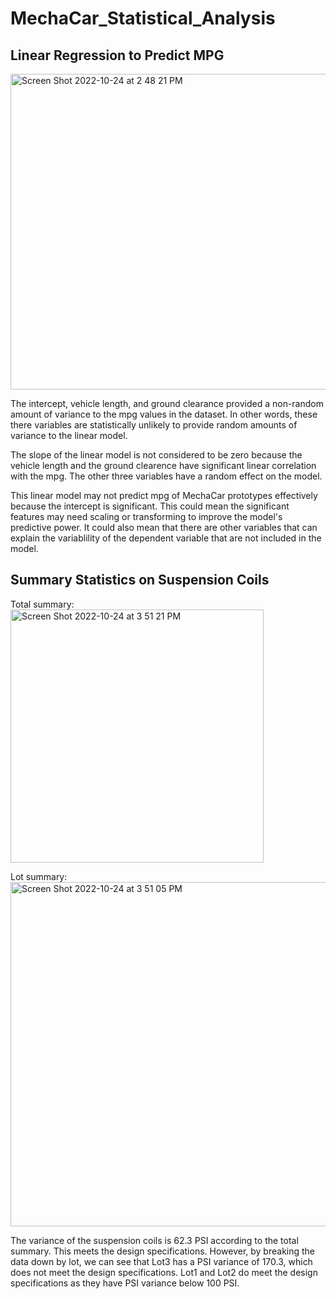 # MechaCar_Statistical_Analysis

## Linear Regression to Predict MPG

<img width="505" alt="Screen Shot 2022-10-24 at 2 48 21 PM" src="https://user-images.githubusercontent.com/106785377/197626390-bf55e0ce-625b-44f9-a9a1-2ecda82266ae.png">

The intercept, vehicle length, and ground clearance provided a non-random amount of variance to the mpg values in the dataset. In other words, these there variables are statistically unlikely to provide random amounts of variance to the linear model.

The slope of the linear model is not considered to be zero because the vehicle length and the ground clearence have significant linear correlation with the mpg. The other three variables have a random effect on the model.

This linear model may not predict mpg of MechaCar prototypes effectively because the intercept is significant. This could mean the significant features may need scaling or transforming to improve the model's predictive power. It could also mean that there are other variables that can explain the variablility of the dependent variable that are not included in the model.

## Summary Statistics on Suspension Coils

Total summary:
<img width="405" alt="Screen Shot 2022-10-24 at 3 51 21 PM" src="https://user-images.githubusercontent.com/106785377/197636615-80ae251d-7924-4d7b-a011-3fe902df7a0c.png">

Lot summary:
<img width="551" alt="Screen Shot 2022-10-24 at 3 51 05 PM" src="https://user-images.githubusercontent.com/106785377/197636576-d612820f-f20e-4f45-afe2-62a1ccc7d36b.png">

The variance of the suspension coils is 62.3 PSI according to the total summary. This meets the design specifications. However, by breaking the data down by lot, we can see that Lot3 has a PSI variance of 170.3, which does not meet the design specifications. Lot1 and Lot2 do meet the design specifications as they have PSI variance below 100 PSI.
